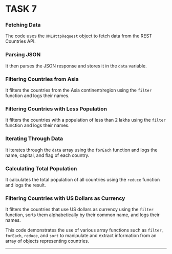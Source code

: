 # TASK 7

###  Fetching Data
The code uses the `XMLHttpRequest` object to fetch data from the REST Countries API.

###  Parsing JSON
It then parses the JSON response and stores it in the `data` variable.

###  Filtering Countries from Asia
It filters the countries from the Asia continent/region using the `filter` function and logs their names.

###  Filtering Countries with Less Population
It filters the countries with a population of less than 2 lakhs using the `filter` function and logs their names.

###  Iterating Through Data
It iterates through the `data` array using the `forEach` function and logs the name, capital, and flag of each country.

###  Calculating Total Population
It calculates the total population of all countries using the `reduce` function and logs the result.

###  Filtering Countries with US Dollars as Currency
It filters the countries that use US dollars as currency using the `filter` function, sorts them alphabetically by their common name, and logs their names.

This code demonstrates the use of various array functions such as `filter`, `forEach`, `reduce`, and `sort` to manipulate and extract information from an array of objects representing countries. 

---